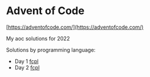 # Advent of Code

[https://adventofcode.com/](https://adventofcode.com/)

My aoc solutions for 2022

Solutions by programming language:
- Day 1 [fcpl](https://github.com/dmrgn/fcpl)
- Day 2 [fcpl](https://github.com/dmrgn/fcpl)
